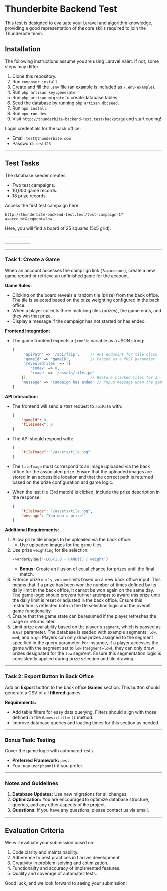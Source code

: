 # Thunderbite Backend Test

This test is designed to evaluate your Laravel and algorithm knowledge, providing a good representation of the core skills required to join the Thunderbite team.

## Installation

The following instructions assume you are using Laravel Valet. If not, some steps may differ:

1. Clone this repository.
2. Run `composer install`.
3. Create and fill the `.env` file (an example is included as `/.env-example`).
4. Run `php artisan key:generate`.
5. Run `php artisan migrate` to create database tables.
6. Seed the database by running `php artisan db:seed`.
7. Run `npm install`.
8. Run `npm run dev`.
9. Visit `http://thunderbite-backend-test.test/backstage` and start coding!

Login credentials for the back office:
- Email: `test@thunderbite.com`
- Password: `test123`

---

## Test Tasks

The database seeder creates:
- Two test campaigns.
- 10,000 game records.
- 18 prize records.

Access the first test campaign here:

`http://thunderbite-backend-test.test/test-campaign-1?a=account&segment=low`

Here, you will find a board of 25 squares (5x5 grid):

|     |     |     |     |     |
| --- | --- | --- | --- | --- |
|     |     |     |     |     |
|     |     |     |     |     |
|     |     |     |     |     |
|     |     |     |     |     |

---

### Task 1: Create a Game

When an account accesses the campaign link (`?a=account`), create a new game record or retrieve an unfinished game for the account.

**Game Rules:**
- Clicking on the board reveals a random tile (prize) from the back office. The tile is selected based on the prize weighting configured in the back office.
- When a player collects three matching tiles (prizes), the game ends, and they win that prize.
- Display a message if the campaign has not started or has ended.

**Frontend Integration:**
- The game frontend expects a `$config` variable as a JSON string:
    ```php
    [
         'apiPath' => '/api/flip',     // API endpoint for tile click
         'gameId' => 'gameID',         // Passed as a POST parameter
         'revealedTiles' => [[
            'index' => 0,
            'image' => '/assets/tile.jpg'
        ]],                            // Restore clicked tiles for an ongoing game
        'message' => 'Campaign has ended' // Popup message when the game is unavailable
    ]
    ```

**API Interaction:**
- The frontend will send a `POST` request to `apiPath` with:
    ```json
    {
        "gameId": 0,
        "tileIndex": 0
    }
    ```
- The API should respond with:
    ```json
    {
        "tileImage": "/assets/tile.jpg"
    }
    ```
- The `tileImage` must correspond to an image uploaded via the back office for the associated prize. Ensure that the uploaded images are stored in an accessible location and that the correct path is returned based on the prize configuration and game logic.

- When the last tile (3rd match) is clicked, include the prize description in the response:
    ```json
    {
        "tileImage": "/assets/tile.jpg",
        "message": "You won a prize!"
    }
    ```

**Additional Requirements:**
1. Allow prize tile images to be uploaded via the back office.
    - Use uploaded images for the game tiles.
2. Use prize `weighting` for tile selection:
    ```php
    ->orderByRaw('-LOG(1.0 - RAND()) / weight')
    ```
    - **Bonus:** Create an illusion of equal chance for prizes until the final match.
3. Enforce prize `daily volume` limits based on a new back office input. This means that if a prize has been won the number of times defined by its daily limit in the back office, it cannot be won again on the same day. The game logic should prevent further attempts to award this prize until the daily limit is reset or adjusted in the back office. Ensure this restriction is reflected both in the tile selection logic and the overall game functionality.
4. Ensure that the game state can be resumed if the player refreshes the page or returns later.
5. Limit prize availability based on the player's `segment`, which is passed as a `GET` parameter. The database is seeded with example segments: `low`, `med`, and `high`. Players can only draw prizes assigned to the segment specified in the query parameter. For instance, if a player accesses the game with the segment set to `low` (`?segment=low`), they can only draw prizes designated for the `low` segment. Ensure this segmentation logic is consistently applied during prize selection and tile drawing.

---

### Task 2: Export Button in Back Office

Add an **Export** button to the back office **Games** section. This button should generate a CSV of all **filtered** games.

**Requirements:**
- Add table filters for easy data querying. Filters should align with those defined in the `Games::filter()` method.
- Improve database queries and loading times for this section as needed.

---

### Bonus Task: Testing

Cover the game logic with automated tests.
- **Preferred Framework:** `pest`.
- You may use `phpunit` if you prefer.

---

### Notes and Guidelines

1. **Database Updates:** Use new migrations for all changes.
2. **Optimization:** You are encouraged to optimize database structure, queries, and any other aspects of the project.
3. **Questions:** If you have any questions, please contact us via email.

---

## Evaluation Criteria

We will evaluate your submission based on:
1. Code clarity and maintainability.
2. Adherence to best practices in Laravel development.
3. Creativity in problem-solving and optimization.
4. Functionality and accuracy of implemented features.
5. Quality and coverage of automated tests.

Good luck, and we look forward to seeing your submission!
